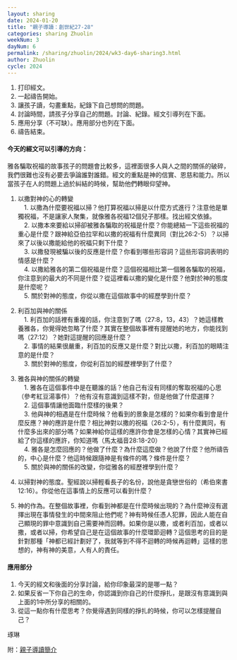```yaml
---
layout: sharing
date: 2024-01-20
title: "親子導讀：創世紀27-28"
categories: sharing Zhuolin
weekNum: 3
dayNum: 6
permalink: /sharing/zhuolin/2024/wk3-day6-sharing3.html
author: Zhuolin
cycle: 2024
---
```


1. 打印經文。  
2. 一起禱告開始。  
3. 讓孩子讀，勾畫重點，紀錄下自己想問的問題。  
4. 討論時間，請孩子分享自己的問題。討論、紀錄。經文引導列在下面。  
5. 應用分享（不可缺）。應用部分也列在下面。  
6. 禱告結束。

#### 今天的經文可以引導的方向：

雅各騙取祝福的故事孩子的問題會比較多，這裡面很多人與人之間的關係的破碎，我們很難也沒有必要去爭論誰對誰錯。經文的重點是神的信實、恩慈和能力。所以當孩子在人的問題上過於糾結的時候，幫助他們轉眼仰望神。

1. 以撒對神的心的轉變  
　1. 以撒為什麼要祝福以掃？他打算祝福以掃是以什麼方式進行？注意他是單獨祝福，不是讓家人聚集，就像雅各祝福12個兒子那樣。找出經文依據。  
　2. 以撒本來要給以掃卻被雅各騙取的祝福是什麼？你能總結一下這些祝福的重心是什麼？跟神給亞伯拉罕和以撒的祝福有什麼異同（對比26:2-5）？以掃來了以後以撒能給他的祝福只剩下什麼？  
　3. 以撒發現被騙以後的反應是什麼？你看到哪些形容詞？這些形容詞表明的情感是什麼？  
　4. 以撒給雅各的第二個祝福是什麼？這個祝福相比第一個雅各騙取的祝福，你注意到的最大的不同是什麼？從這裡看以撒的變化是什麼？他對於神的態度是什麼呢？  
　5. 關於對神的態度，你從以撒在這個故事中的經歷學到什麼？

2. 利百加與神的關係  
　1. 利百加的話裡有重複的話，你注意到了嗎（27:8，13，43）？她這樣教養雅各，你覺得她忽略了什麼？其實在整個故事裡有提醒她的地方，你能找到嗎（27:12）？她對這提醒的回應是什麼？  
　2. 事情的結果很嚴重，利百加的反應又是什麼？對比以撒，利百加的眼睛注意的是什麼？  
　3. 關於對神的態度，你從利百加的經歷裡學到了什麼？

3. 雅各與神的關係的轉變  
　1. 雅各在這個事件中是在聽誰的話？他自己有沒有同樣的奪取祝福的心思（參考紅豆湯事件）？他有沒有意識到這樣不對，但是他做了什麼選擇？  
　2. 這個事情讓他面臨什麼樣的後果？  
　3. 他與神的相遇是在什麼時候？他看到的景象是怎樣的？如果你看到會是什麼反應？神的應許是什麼？相比神對以撒的祝福（26:2-5），有什麼異同，有什麼多出來的部分嗎？如果神給你這樣的應許你會是怎樣的心情？其實神已經給了你這樣的應許，你知道嗎（馬太福音28:18-20）  
　4. 雅各是怎麼回應的？他做了什麼？為什麼這麼做？他說了什麼？他所禱告的，中心是什麼？他這時候跟隨神是有條件的嗎？條件是什麼？  
　5. 關於與神的關係的改變，你從雅各的經歷裡學到什麼？

4. 以掃對神的態度。聖經說以掃輕看長子的名份，說他是貪戀世俗的（希伯來書12:16）。你從他在這事情上的反應可以看到什麼？

5. 神的作為。在整個故事裡，你看到神都是在什麼時候出現的？為什麼神沒有選擇出現在事情發生的中間來阻止他們呢？神有時候任憑人犯罪，因此人能在自己顯現的罪中意識到自己需要神而回轉。如果你是以撒，或者利百加，或者以撒，或者以掃，你希望自己是在這個故事的什麼環節迴轉？這個思考的目的是針對那種「神都已經計劃好了，我就等到不得不迴轉的時候再迴轉」這樣的思想的，神有神的美意，人有人的責任。

#### 應用部分

1. 今天的經文和後面的分享討論，給你印象最深的是哪一點？  
2. 如果反省一下你自己的生命，你認識到你自己的什麼掙扎，是跟沒有意識到與上面的1中所分享的相關的。  
3. 從這一點你有什麼思考？你覺得遇到同樣的掙扎的時候，你可以怎樣提醒自己？

琢琳

附：[親子導讀簡介](https://bibleplan.github.io/ParentChild-BibleStudyIntro.html)
